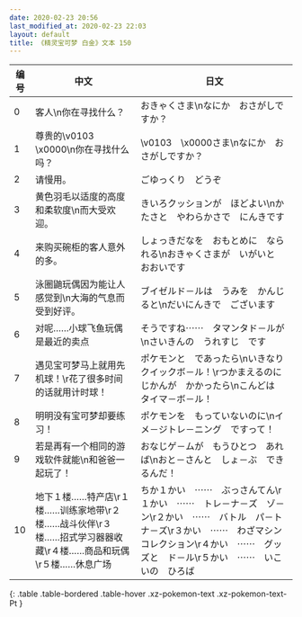 ```yaml
---
date: 2020-02-23 20:56
last_modified_at: 2020-02-23 22:03
layout: default
title: 《精灵宝可梦 白金》文本 150
---
```

| 编号 | 中文 | 日文 |
| ---- | ---- | ---- |
| 0 | 客人\n你在寻找什么？ | おきゃくさま\nなにか　おさがしですか？ |
| 1 | 尊贵的\v0103　\x0000\n你在寻找什么吗？ | \v0103　\x0000さま\nなにか　おさがしですか？ |
| 2 | 请慢用。 | ごゆっくり　どうぞ |
| 3 | 黄色羽毛以适度的高度和柔软度\n而大受欢迎。 | きいろクッションが　ほどよい\nかたさと　やわらかさで　にんきです |
| 4 | 来购买碗柜的客人意外的多。 | しょっきだなを　おもとめに　なられる\nおきゃくさまが　いがいと　おおいです |
| 5 | 泳圈鼬玩偶因为能让人感觉到\n大海的气息而受到好评。 | ブイゼルド－ルは　うみを　かんじると\nだいにんきで　ございます |
| 6 | 对呢……小球飞鱼玩偶是最近的卖点 | そうですね⋯⋯　タマンタド－ルが\nさいきんの　うれすじ　です |
| 7 | 遇见宝可梦马上就用先机球！\r花了很多时间的话就用计时球！ | ポケモンと　であったら\nいきなり　クイックボ－ル！\rつかまえるのに　じかんが　かかったら\nこんどは　タイマ－ボ－ル！ |
| 8 | 明明没有宝可梦却要练习！ | ポケモンを　もっていないのに\nイメ－ジトレ－ニング　ですって！ |
| 9 | 若是再有一个相同的游戏软件就能\n和爸爸一起玩了！ | おなじゲ－ムが　もうひとつ　あれば\nおと－さんと　しょ－ぶ　できるんだ！ |
| 10 | 地下１楼……特产店\r１楼……训练家地带\r２楼……战斗伙伴\r３楼……招式学习器器收藏\r４楼……商品和玩偶\r５楼……休息广场 | ちか１かい　⋯⋯　ぶっさんてん\r１かい　⋯⋯　トレ－ナ－ズ　ゾ－ン\r２かい　⋯⋯　バトル　パ－トナ－ズ\r３かい　⋯⋯　わざマシン　コレクション\r４かい　⋯⋯　グッズと　ド－ル\r５かい　⋯⋯　いこいの　ひろば |
{: .table .table-bordered .table-hover .xz-pokemon-text .xz-pokemon-text-Pt }